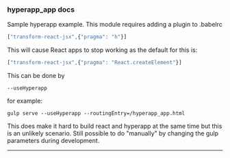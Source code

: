 ### hyperapp_app docs
Sample hyperapp example.
This module requires adding a plugin to .babelrc
```javascript
["transform-react-jsx",{"pragma": "h"}]
```
This will cause React apps to stop working as the default for this is:
```javascript
["transform-react-jsx",{"pragma": "React.createElement"}]
```
This can be done by 
```
--useHyperapp
```
for example:
```
gulp serve --useHyperapp --routingEntry=/hyperapp_app.html
```
This does make it hard to build react and hyperapp at the same time but this is an unlikely scenario. Still possible to do "manually" by changing the gulp parameters during development.

---
